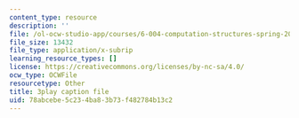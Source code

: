 ```yaml
---
content_type: resource
description: ''
file: /ol-ocw-studio-app/courses/6-004-computation-structures-spring-2017/78abcebe5c234ba83b73f482784b13c2_ZPpuDMk9BOU.srt
file_size: 13432
file_type: application/x-subrip
learning_resource_types: []
license: https://creativecommons.org/licenses/by-nc-sa/4.0/
ocw_type: OCWFile
resourcetype: Other
title: 3play caption file
uid: 78abcebe-5c23-4ba8-3b73-f482784b13c2
---
```

